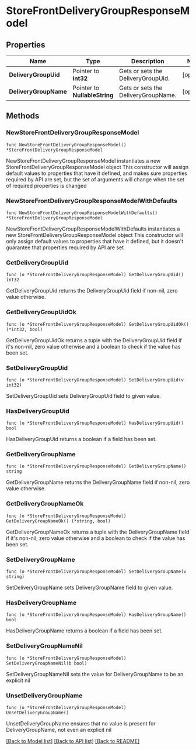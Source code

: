 # StoreFrontDeliveryGroupResponseModel

## Properties

Name | Type | Description | Notes
------------ | ------------- | ------------- | -------------
**DeliveryGroupUid** | Pointer to **int32** | Gets or sets the DeliveryGroupUid. | [optional] 
**DeliveryGroupName** | Pointer to **NullableString** | Gets or sets the DeliveryGroupName. | [optional] 

## Methods

### NewStoreFrontDeliveryGroupResponseModel

`func NewStoreFrontDeliveryGroupResponseModel() *StoreFrontDeliveryGroupResponseModel`

NewStoreFrontDeliveryGroupResponseModel instantiates a new StoreFrontDeliveryGroupResponseModel object
This constructor will assign default values to properties that have it defined,
and makes sure properties required by API are set, but the set of arguments
will change when the set of required properties is changed

### NewStoreFrontDeliveryGroupResponseModelWithDefaults

`func NewStoreFrontDeliveryGroupResponseModelWithDefaults() *StoreFrontDeliveryGroupResponseModel`

NewStoreFrontDeliveryGroupResponseModelWithDefaults instantiates a new StoreFrontDeliveryGroupResponseModel object
This constructor will only assign default values to properties that have it defined,
but it doesn't guarantee that properties required by API are set

### GetDeliveryGroupUid

`func (o *StoreFrontDeliveryGroupResponseModel) GetDeliveryGroupUid() int32`

GetDeliveryGroupUid returns the DeliveryGroupUid field if non-nil, zero value otherwise.

### GetDeliveryGroupUidOk

`func (o *StoreFrontDeliveryGroupResponseModel) GetDeliveryGroupUidOk() (*int32, bool)`

GetDeliveryGroupUidOk returns a tuple with the DeliveryGroupUid field if it's non-nil, zero value otherwise
and a boolean to check if the value has been set.

### SetDeliveryGroupUid

`func (o *StoreFrontDeliveryGroupResponseModel) SetDeliveryGroupUid(v int32)`

SetDeliveryGroupUid sets DeliveryGroupUid field to given value.

### HasDeliveryGroupUid

`func (o *StoreFrontDeliveryGroupResponseModel) HasDeliveryGroupUid() bool`

HasDeliveryGroupUid returns a boolean if a field has been set.

### GetDeliveryGroupName

`func (o *StoreFrontDeliveryGroupResponseModel) GetDeliveryGroupName() string`

GetDeliveryGroupName returns the DeliveryGroupName field if non-nil, zero value otherwise.

### GetDeliveryGroupNameOk

`func (o *StoreFrontDeliveryGroupResponseModel) GetDeliveryGroupNameOk() (*string, bool)`

GetDeliveryGroupNameOk returns a tuple with the DeliveryGroupName field if it's non-nil, zero value otherwise
and a boolean to check if the value has been set.

### SetDeliveryGroupName

`func (o *StoreFrontDeliveryGroupResponseModel) SetDeliveryGroupName(v string)`

SetDeliveryGroupName sets DeliveryGroupName field to given value.

### HasDeliveryGroupName

`func (o *StoreFrontDeliveryGroupResponseModel) HasDeliveryGroupName() bool`

HasDeliveryGroupName returns a boolean if a field has been set.

### SetDeliveryGroupNameNil

`func (o *StoreFrontDeliveryGroupResponseModel) SetDeliveryGroupNameNil(b bool)`

 SetDeliveryGroupNameNil sets the value for DeliveryGroupName to be an explicit nil

### UnsetDeliveryGroupName
`func (o *StoreFrontDeliveryGroupResponseModel) UnsetDeliveryGroupName()`

UnsetDeliveryGroupName ensures that no value is present for DeliveryGroupName, not even an explicit nil

[[Back to Model list]](../README.md#documentation-for-models) [[Back to API list]](../README.md#documentation-for-api-endpoints) [[Back to README]](../README.md)


